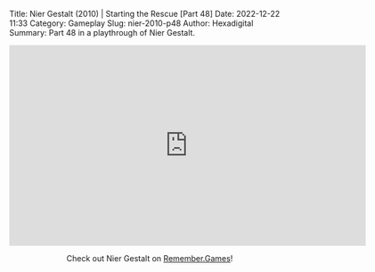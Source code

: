 Title: Nier Gestalt (2010) | Starting the Rescue [Part 48]
Date: 2022-12-22 11:33
Category: Gameplay
Slug: nier-2010-p48
Author: Hexadigital
Summary: Part 48 in a playthrough of Nier Gestalt.

<center><iframe src="https://www.youtube.com/embed/zBhAbZnQs2Y?feature=oembed" allow="accelerometer; autoplay; encrypted-media; gyroscope; picture-in-picture" width="640" height="360" frameborder="0"></iframe>

Check out Nier Gestalt on [Remember.Games](https://remember.games/game/2307/nier/)!</center>

